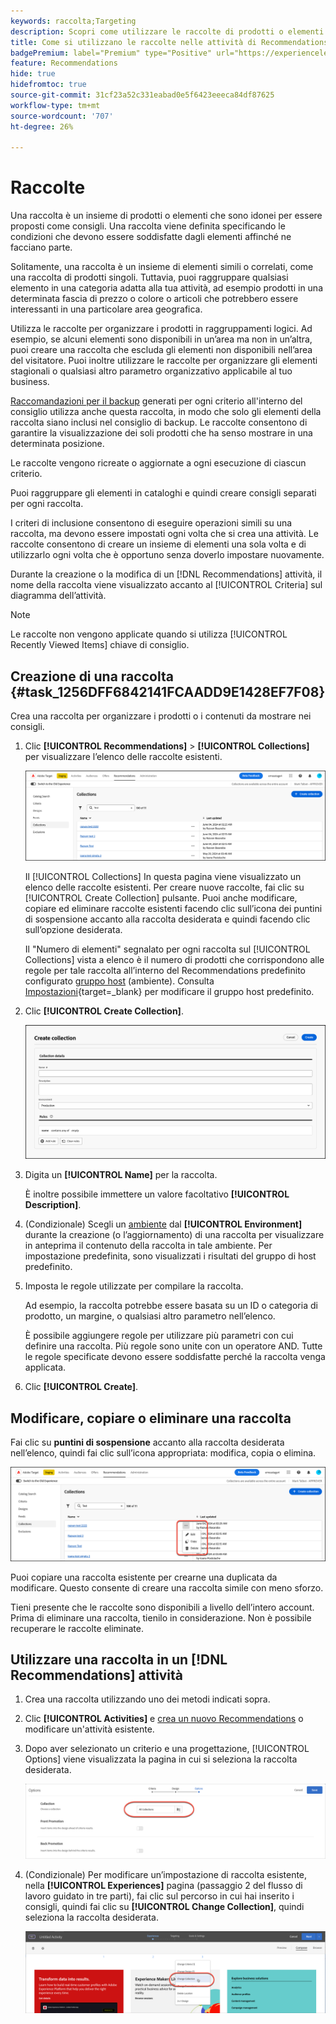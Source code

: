```yaml
---
keywords: raccolta;Targeting
description: Scopri come utilizzare le raccolte di prodotti o elementi in [!DNL Target Recommendations].
title: Come si utilizzano le raccolte nelle attività di Recommendations?
badgePremium: label="Premium" type="Positive" url="https://experienceleague.adobe.com/docs/target/using/introduction/intro.html?lang=en#premium newtab=true" tooltip="Vedi cosa è incluso in Target Premium."
feature: Recommendations
hide: true
hidefromtoc: true
source-git-commit: 31cf23a52c331eabad0e5f6423eeeca84df87625
workflow-type: tm+mt
source-wordcount: '707'
ht-degree: 26%

---
```


# Raccolte

Una raccolta è un insieme di prodotti o elementi che sono idonei per essere proposti come consigli. Una raccolta viene definita specificando le condizioni che devono essere soddisfatte dagli elementi affinché ne facciano parte.

Solitamente, una raccolta è un insieme di elementi simili o correlati, come una raccolta di prodotti singoli. Tuttavia, puoi raggruppare qualsiasi elemento in una categoria adatta alla tua attività, ad esempio prodotti in una determinata fascia di prezzo o colore o articoli che potrebbero essere interessanti in una particolare area geografica.

Utilizza le raccolte per organizzare i prodotti in raggruppamenti logici. Ad esempio, se alcuni elementi sono disponibili in un’area ma non in un’altra, puoi creare una raccolta che escluda gli elementi non disponibili nell’area del visitatore. Puoi inoltre utilizzare le raccolte per organizzare gli elementi stagionali o qualsiasi altro parametro organizzativo applicabile al tuo business.

[Raccomandazioni per il backup](/help/main/c-recommendations/c-algorithms/backup-recs.md) generati per ogni criterio all&#39;interno del consiglio utilizza anche questa raccolta, in modo che solo gli elementi della raccolta siano inclusi nel consiglio di backup. Le raccolte consentono di garantire la visualizzazione dei soli prodotti che ha senso mostrare in una determinata posizione.

Le raccolte vengono ricreate o aggiornate a ogni esecuzione di ciascun criterio.

Puoi raggruppare gli elementi in cataloghi e quindi creare consigli separati per ogni raccolta.

I criteri di inclusione consentono di eseguire operazioni simili su una raccolta, ma devono essere impostati ogni volta che si crea una attività. Le raccolte consentono di creare un insieme di elementi una sola volta e di utilizzarlo ogni volta che è opportuno senza doverlo impostare nuovamente.

Durante la creazione o la modifica di un [!DNL Recommendations] attività, il nome della raccolta viene visualizzato accanto al [!UICONTROL Criteria] sul diagramma dell’attività.

>[!NOTE]
>
>Le raccolte non vengono applicate quando si utilizza [!UICONTROL Recently Viewed Items] chiave di consiglio.

## Creazione di una raccolta {#task_1256DFF6842141FCAADD9E1428EF7F08}

Crea una raccolta per organizzare i prodotti o i contenuti da mostrare nei consigli.

1. Clic **[!UICONTROL Recommendations]** > **[!UICONTROL Collections]** per visualizzare l’elenco delle raccolte esistenti.

   ![Elenco Raccolte](assets/collections-list.png)

   Il [!UICONTROL Collections] In questa pagina viene visualizzato un elenco delle raccolte esistenti. Per creare nuove raccolte, fai clic su [!UICONTROL Create Collection] pulsante. Puoi anche modificare, copiare ed eliminare raccolte esistenti facendo clic sull’icona dei puntini di sospensione accanto alla raccolta desiderata e quindi facendo clic sull’opzione desiderata.

   Il &quot;Numero di elementi&quot; segnalato per ogni raccolta sul [!UICONTROL Collections] vista a elenco è il numero di prodotti che corrispondono alle regole per tale raccolta all’interno del Recommendations predefinito configurato [gruppo host](/help/main/administrating-target/hosts.md) (ambiente). Consulta [Impostazioni](https://experienceleague.adobe.com/docs/target-dev/developer/recommendations.html){target=_blank} per modificare il gruppo host predefinito.

1. Clic **[!UICONTROL Create Collection]**.

   ![Creare una raccolta](/help/main/c-recommendations/c-products/assets/create-collection.png)

1. Digita un **[!UICONTROL Name]** per la raccolta.

   È inoltre possibile immettere un valore facoltativo **[!UICONTROL Description]**.

1. (Condizionale) Scegli un [ambiente](/help/main/administrating-target/environments.md) dal **[!UICONTROL Environment]** durante la creazione (o l’aggiornamento) di una raccolta per visualizzare in anteprima il contenuto della raccolta in tale ambiente. Per impostazione predefinita, sono visualizzati i risultati del gruppo di host predefinito.

1. Imposta le regole utilizzate per compilare la raccolta.

   Ad esempio, la raccolta potrebbe essere basata su un ID o categoria di prodotto, un margine, o qualsiasi altro parametro nell’elenco.

   È possibile aggiungere regole per utilizzare più parametri con cui definire una raccolta. Più regole sono unite con un operatore AND. Tutte le regole specificate devono essere soddisfatte perché la raccolta venga applicata.

1. Clic **[!UICONTROL Create]**.

<!-- ## Create a collection using [!UICONTROL Advanced Search]

You can also create collections using [!UICONTROL Advanced Search] on the [Catalog Search](/help/main/c-recommendations/c-products/catalog-search.md#save-as) page ([!UICONTROL Recommendations] > [!UICONTROL Catalog Search] > [!UICONTROL Advanced Search]). 

![Save as dialog](/help/main/c-recommendations/c-products/assets/save-as.png)

After creating a search using "id > contains," for example, you can then click [!UICONTROL Save As] > [!UICONTROL Collection].

>[!IMPORTANT]
>
>The [!UICONTROL Advanced Search] functionality is case-insensitive; however, products returned at the time of delivery are based on case-sensitive search. This mismatch might lead to confusion. Ensure that you consider case-sensitivity when you create collections based on results using the [!UICONTROL Advanced Search] functionality. For example, if you perform a search for "Holiday," that initial search lists results containing "Holiday" and "holiday." If you then create a catalog with the intent to return products containing "holiday," only products containing "holiday" are returned. Products containing "Holiday" are not returned. -->

## Modificare, copiare o eliminare una raccolta

Fai clic su **puntini di sospensione** accanto alla raccolta desiderata nell’elenco, quindi fai clic sull’icona appropriata: modifica, copia o elimina.

![Icone al passaggio del mouse: modifica, copia ed elimina](/help/main/c-recommendations/c-products/assets/hover-icons-new.png)

Puoi copiare una raccolta esistente per crearne una duplicata da modificare. Questo consente di creare una raccolta simile con meno sforzo.

Tieni presente che le raccolte sono disponibili a livello dell’intero account. Prima di eliminare una raccolta, tienilo in considerazione. Non è possibile recuperare le raccolte eliminate.

## Utilizzare una raccolta in un [!DNL Recommendations] attività

1. Crea una raccolta utilizzando uno dei metodi indicati sopra.

1. Clic **[!UICONTROL Activities]** e [crea un nuovo Recommendations](/help/main/c-recommendations/t-create-recs-activity/create-recs-activity.md) o modificare un&#39;attività esistente.

1. Dopo aver selezionato un criterio e una progettazione, [!UICONTROL Options] viene visualizzata la pagina in cui si seleziona la raccolta desiderata.

   ![Scegli l&#39;opzione di raccolta](/help/main/c-recommendations/c-products/assets/choose-collection.png)

1. (Condizionale) Per modificare un’impostazione di raccolta esistente, nella **[!UICONTROL Experiences]** pagina (passaggio 2 del flusso di lavoro guidato in tre parti), fai clic sul percorso in cui hai inserito i consigli, quindi fai clic su **[!UICONTROL Change Collection]**, quindi seleziona la raccolta desiderata.

   ![Opzione Cambia raccolta](/help/main/c-recommendations/c-products/assets/change-collection.png)